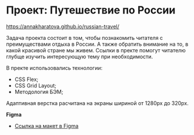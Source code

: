 # Проект: Путешествие по России

https://annakharatova.github.io/russian-travel/

Задача проекта состоит в том, чтобы познакомить читателя с преимуществами отдыха в России. А также обратить внимание на то, в какой красивой стране мы живем.
Ссылки в пректе помогут читателю глубще изучить интересующую тему при необходимости.


В пректе использовались технологии:

* CSS Flex;
* CSS Grid Layout;
* Методология БЭМ;

Адаптивная верстка расчитана на экраны шириной от 1280px до 320px.


**Figma**

* [Ссылка на макет в Figma](https://www.figma.com/file/5S2WSbEFL6awjVWJ0NWL8Q/Sprint-3_-Russia-_-desktop-mobile?node-id=28503%3A0)

